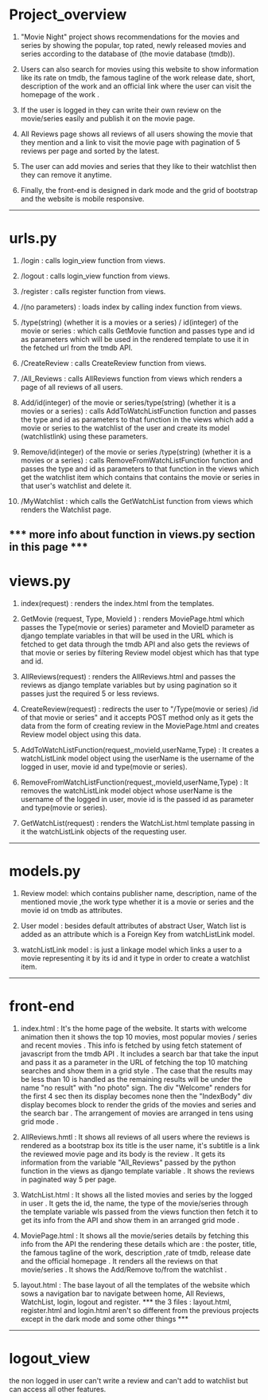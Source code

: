 # Project_overview
1. "Movie Night" project shows recommendations for the movies and series by showing the popular, top rated, newly released movies and series according to the database of (the movie database (tmdb)).

2. Users can also search for movies using this website to show information like its rate on tmdb, the famous tagline of the work release date, short, description of the work and an official link where the user can visit the homepage of the work .

3. If the user is logged in they can write their own review on the movie/series easily and publish it on the movie page.

4. All Reviews page shows all reviews of all users showing the movie that they mention and a link to visit the movie page with pagination of 5 reviews per page and sorted by the latest.

5. The user can add movies and series that they like to their watchlist then they can remove it anytime.

6. Finally, the front-end is designed in dark mode and the grid of bootstrap and the website is mobile responsive.
--------------------------------------------------------------------------------------------
# urls.py
1. /login : calls login_view function from views.

2. /logout : calls login_view function from views.

3. /register : calls register function from views.

4. /(no parameters)  : loads index by calling index function from views.

5. /type(string) (whether it is a movies or a series) / id(integer) of the movie or series :  which calls GetMovie function and passes type and id as parameters which will be  used in the rendered template to use it in the fetched url from the tmdb API.

6. /CreateReview : calls CreateReview function from views.

7. /All_Reviews : calls AllReviews function from views which renders a page of all reviews of all users.

8. Add/id(integer) of the movie or series/type(string) (whether it is a movies or a series) : calls AddToWatchListFunction function and passes the type and id as parameters to that function in the views which add a movie or series to the watchlist of the user and create its model (watchlistlink) using these parameters.

9. Remove/id(integer) of the movie or series /type(string) (whether it is a movies or a series) : calls RemoveFromWatchListFunction function and passes the type and id as parameters to that function in the views which get the watchlist item which contains that contains the movie or series in that user's watchlist and delete it.

10. /MyWatchlist : which calls the GetWatchList function from views which renders the Watchlist page.

*** more info about function in views.py section in this page ***
--------------------------------------------------------------------------------------------
# views.py
1. index(request) : renders the index.html from the templates.

2. GetMovie (request, Type, MovieId ) : renders MoviePage.html which passes the Type(movie or series) parameter and MovieID parameter as django template variables in that will be used in the URL which is fetched to get data through the tmdb API and also gets the reviews of that movie or series by filtering Review model objest which has that type and id.

3. AllReviews(request) : renders the AllReviews.html and passes the reviews as django template variables but by using pagination so it passes just the required 5 or less reviews.

4. CreateReview(request) : redirects the user to "/Type(movie or series) /id of that movie or series" and it accepts POST method only as it gets the data from the form of creating review in the MoviePage.html and creates Review model object using this data.

5. AddToWatchListFunction(request,,movieId,userName,Type) : It creates a watchListLink model object using the userName is the username of the logged in user, movie id and type(movie or series).

5. RemoveFromWatchListFunction(request,,movieId,userName,Type) : It removes the watchListLink model object whose userName is the username of the logged in user, movie id is the passed id as parameter and type(movie or series).

6. GetWatchList(request) : renders the WatchList.html template passing in it the watchListLink objects of the requesting user.
--------------------------------------------------------------------------------------------
# models.py
1. Review model: which contains publisher name, description, name of the mentioned movie ,the work type whether it is a movie or series and the movie id on tmdb as attributes.

2. User model : besides default attributes of abstract User, Watch list is added as an attribute which is a Foreign Key from watchListLink model.

3. watchListLink model : is just a linkage model which links a user to a movie representing it by its id and it type in order to create a watchlist item.
--------------------------------------------------------------------------------------------
# front-end
1. index.html : It's the home page of the website. It starts with welcome animation then it shows the top 10 movies, most popular movies / series and recent movies . This info is fetched by using fetch statement of javascript from the tmdb API . It includes a search bar that take the input and pass it as a parameter in the URL of fetching the top 10 matching searches and show them in a grid style . The case that the results may be less than 10 is handled as the remaining results will be under the name "no result" with "no photo" sign. The div "Welcome" renders for the first 4 sec then its display becomes none then the "IndexBody" div display becomes block to render the grids of the movies and series and the search bar .  The arrangement of movies are arranged in tens using grid mode .

2. AllReviews.hmtl : It shows all reviews of all users where the reviews is rendered as a bootstrap box its title is the user name, it's subtitle is a link the reviewed movie page and its body is the review . It gets its information from the variable "All_Reviews" passed by the python function in the views as django template variable . It shows the reviews in paginated way 5 per page.

3. WatchList.html : It shows all the listed movies and series by the logged in user . It gets the id, the name, the type of the movie/series through the template variable wls passed from the views function then fetch it to get its info from the API and show them  in an arranged grid mode .

4. MoviePage.html : It shows all the movie/series details by fetching this info from the API the rendering these details which are : the poster, title, the famous tagline of the work, description ,rate of tmdb, release date and the official homepage . It renders all the reviews on that movie/series . It shows the Add/Remove to/from the watchlist .

5. layout.html : The base layout of all the templates of the website which sows a navigation bar to navigate between home, All Reviews, WatchList, login, logout and register.
*** the 3 files : layout.html, register.html and login.html aren't so different from the previous projects except in the dark mode and some other things ***
--------------------------------------------------------------------------------------------
# logout_view
the non logged in user can't write a review and can't add to watchlist but can access all other features.
